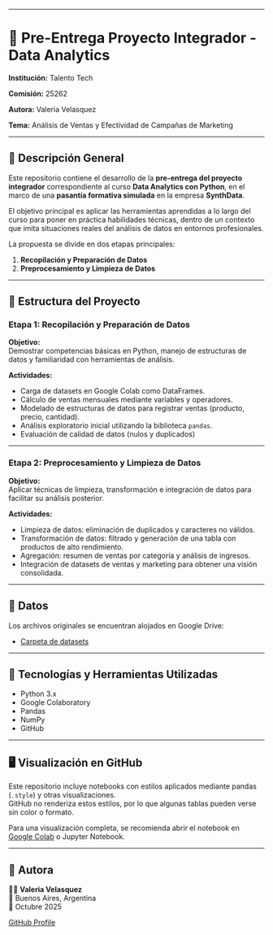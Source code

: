 ___
# 🚀 Pre-Entrega Proyecto Integrador - Data Analytics

**Institución:** Talento Tech 

**Comisión:** 25262  

**Autora:** Valeria Velasquez  

**Tema:** Análisis de Ventas y Efectividad de Campañas de Marketing 

---
## 📌 Descripción General

Este repositorio contiene el desarrollo de la **pre-entrega del proyecto integrador** correspondiente al curso **Data Analytics con Python**, en el marco de una **pasantía formativa simulada** en la empresa **SynthData**.

El objetivo principal es aplicar las herramientas aprendidas a lo largo del curso para poner en práctica habilidades técnicas, dentro de un contexto que imita situaciones reales del análisis de datos en entornos profesionales.

La propuesta se divide en dos etapas principales:

1. **Recopilación y Preparación de Datos**  
2. **Preprocesamiento y Limpieza de Datos**

---

## 🧱 Estructura del Proyecto

### Etapa 1: Recopilación y Preparación de Datos  

**Objetivo:**  
Demostrar competencias básicas en Python, manejo de estructuras de datos y familiaridad con herramientas de análisis.

**Actividades:**
- Carga de datasets en Google Colab como DataFrames.
- Cálculo de ventas mensuales mediante variables y operadores.
- Modelado de estructuras de datos para registrar ventas (producto, precio, cantidad).
- Análisis exploratorio inicial utilizando la biblioteca `pandas`.
- Evaluación de calidad de datos (nulos y duplicados)
  
---

### Etapa 2: Preprocesamiento y Limpieza de Datos  

**Objetivo:**  
Aplicar técnicas de limpieza, transformación e integración de datos para facilitar su análisis posterior.

**Actividades:**
- Limpieza de datos: eliminación de duplicados y caracteres no válidos.
- Transformación de datos: filtrado y generación de una tabla con productos de alto rendimiento.
- Agregación: resumen de ventas por categoría y análisis de ingresos.
- Integración de datasets de ventas y marketing para obtener una visión consolidada.
  
---
## 📁 Datos

Los archivos originales se encuentran alojados en Google Drive:

- [Carpeta de datasets](https://drive.google.com/drive/folders/1vZkdvYDoPgoEDDo7NQpUn-CLBcaF9u-8?usp=drive_link)
---
## 🧠 Tecnologías y Herramientas Utilizadas

- Python 3.x  
- Google Colaboratory  
- Pandas  
- NumPy  
- GitHub
---
## 🖥️ Visualización en GitHub

Este repositorio incluye notebooks con estilos aplicados mediante pandas (`.style`) y otras visualizaciones.  
GitHub no renderiza estos estilos, por lo que algunas tablas pueden verse sin color o formato.

Para una visualización completa, se recomienda abrir el notebook en [Google Colab](https://colab.research.google.com/) o Jupyter Notebook.

---

## 📝 Autora

👩‍🏫 **Valeria Velasquez**  
📍 Buenos Aires, Argentina  
📅 Octubre 2025

[GitHub Profile](https://github.com/Velasquez-Valeria)
